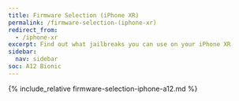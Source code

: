 ```yaml
---
title: Firmware Selection (iPhone XR)
permalink: /firmware-selection-(iphone-xr)
redirect_from:
  - /iphone-xr
excerpt: Find out what jailbreaks you can use on your iPhone XR
sidebar:
  nav: sidebar
soc: A12 Bionic
---
```


{% include_relative firmware-selection-iphone-a12.md %}
